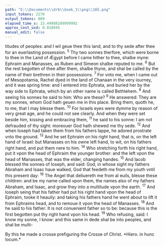 ```yaml
---
path: "E:\\Documents\\drb\\book_1\\png\\165.png"
input_tokens: 2270
output_tokens: 809
elapsed_time_s: 15.44988189999992
approx_cost_usd: 0.018945
manual_edit: false
---
```

titudes of peoples: and I wil geue thee this land, and to thy sede after thee for an euerlasting possession. <sup>5</sup> Thy two sonnes therfore, which were borne to thee in the Land of Ægypt before I came hither to thee, shalbe myne: Ephraim and Manasses, as Ruben and Simeon shalbe reputed to me. <sup>6</sup> But the rest begotten of thee after them, shalbe thyne, and shal be called by the name of their brethren in their possessions. <sup>7</sup> For vnto me, when I came out of Mesopotamia, Rachel dyed in the land of Chanaan in the very iourney, and it was spring time: and I entered into Ephrata, and buried her by the way side to Ephrata, which by an other name is called Bethlehem. <sup>8</sup> And seeing his sonnes he said to him: Who are these? <sup>9</sup> He answered: They are my sonnes, whom God hath geuen me in this place. Bring them, quoth he, to me, that I may blesse them. <sup>10</sup> For Israels eyes were dymme by reason of very great age, and he could not see clearly. And when they were set beside him, kissing and embracing them, <sup>11</sup> he said to his sonne: I am not defrauded of thy sight: moreouer God hath shewed me thy sede. <sup>12</sup> And when Ioseph had taken them from his fathers lappe, he adored prostrate vnto the ground. <sup>13</sup> And he set Ephraim on his right hand, that is, on the left hand of Israel: but Manasses on his owne left hand, to wit, on his fathers right hand, and put them nere to him. <sup>14</sup> Who stretching forth his right hand, put it vpon the head of Ephraim the younger brother: and the left vpon the head of Manasses, that was the elder, changing handes. <sup>15</sup> And Iacob blessed the sonnes of Ioseph, and said: God, in whose sight my fathers Abraham and Isaac haue walked, God that feedeth me from my youth vntil this present day: <sup>16</sup> The Angel that deliuereth me from al euils, blesse these children: and be my name called vpon them, the names also of my fathers Abraham, and Isaac, and grow they into a multitude vpon the earth. <sup>17</sup> And Ioseph seing that his father had put his right hand vpon the head of Ephraim, tooke it heauily: and taking his fathers hand he went about to lift it from Ephraims head, and to remoue it vpon the head of Manasses. <sup>18</sup> And he said to his father: It is not conuenient father so to be: because this is the first begotten put thy right hand vpon his head. <sup>19</sup> Who refusing, said: I know my sonne, I know: and this same in dede shal be into peoples, and shal be multi-

<aside>By this he made a crosse prefiguring the Crosse of Christ. *Hiero. in hunc locum.*</aside>

[^1]: *Mat. 2.*